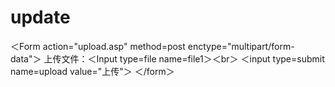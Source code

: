 update
======
＜Form action="upload.asp" method=post enctype="multipart/form-data"＞ 
上传文件：＜Input type=file name=file1＞＜br＞ 
＜input type=submit name=upload value="上传"＞ 
＜/form＞ 
